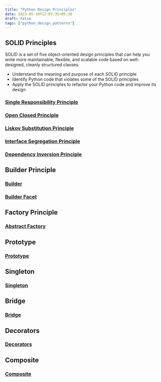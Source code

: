 ```yaml
---
title: "Python Design Principles"
date: 2023-05-10T12:07:35+05:30
draft: False
tags: ["python_design_patterns"]
---
```


## SOLID Principles

SOLID is a set of five object-oriented design principles that can help you write more maintainable, flexible, and scalable code based on well-designed, cleanly structured classes.

- Understand the meaning and purpose of each SOLID principle
- Identify Python code that violates some of the SOLID principles
- Apply the SOLID principles to refactor your Python code and improve its design

### [Single Responsibility Principle](../srp/)
### [Open Closed Principle](../ocp/)
### [Liskov Substitution Principle](../lsp/)
### [Interface Segregation Principle](../isp/)
### [Dependency Inversion Principle](../dip/)

## Builder Principle

### [Builder](../builder)
### [Builder Facet](../builder-facet)

## Factory Principle 

### [Abstract Factory](../factory-method)

## Prototype

### [Prototype](../prototype)

## Singleton

### [Singleton](../singleton)

## Bridge

### [Bridge](../bridge)

## Decorators

### [Decorators](../decorators)

## Composite

### [Composite](../composite)